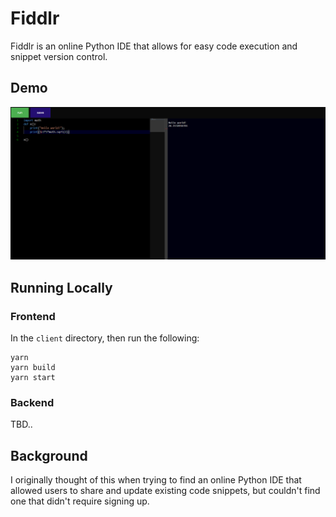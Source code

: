 # Fiddlr

Fiddlr is an online Python IDE that allows for easy code execution and snippet version control.

## Demo

![Fiddlr](https://github.com/rbangamm/fiddlr/blob/master/resources/fiddlr.PNG)

## Running Locally

### Frontend

In the `client` directory, then run the following:

```
yarn
yarn build
yarn start
```
### Backend
TBD..

## Background

I originally thought of this when trying to find an online Python IDE that allowed users to
share and update existing code snippets, but couldn't find one that didn't require signing up.
